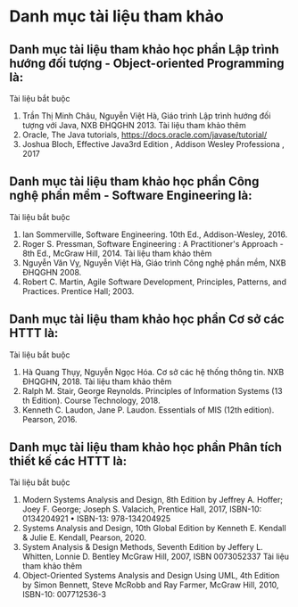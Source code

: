 # Danh mục tài liệu tham khảo
## Danh mục tài liệu tham khảo học phần Lập trình hướng đối tượng - Object-oriented Programming là:
Tài liệu bắt buộc
1. Trần Thị Minh Châu, Nguyễn Việt Hà, Giáo trình Lập trình hướng đối tượng với Java, NXB ĐHQGHN 2013.
Tài liệu tham khảo thêm
1. Oracle, The Java tutorials, https://docs.oracle.com/javase/tutorial/
2. Joshua Bloch, Effective Java3rd Edition , Addison Wesley Professiona , 2017
## Danh mục tài liệu tham khảo học phần Công nghệ phần mềm - Software Engineering là:
Tài liệu bắt buộc
1. Ian Sommerville, Software Engineering. 10th Ed., Addison-Wesley, 2016.
2. Roger S. Pressman, Software Engineering : A Practitioner's Approach - 8th Ed., McGraw Hill, 2014.
Tài liệu tham khảo thêm
1. Nguyễn Văn Vỵ, Nguyễn Việt Hà, Giáo trình Công nghệ phần mềm, NXB ĐHQGHN 2008.
2. Robert C. Martin, Agile Software Development, Principles, Patterns, and Practices. Prentice Hall; 2003.
## Danh mục tài liệu tham khảo học phần Cơ sở các HTTT là:
Tài liệu bắt buộc
1. Hà Quang Thụy, Nguyễn Ngọc Hóa. Cơ sở các hệ thống thông tin. NXB ĐHQGHN, 2018.
Tài liệu tham khảo thêm
1. Ralph M. Stair, George Reynolds. Principles of Information Systems (13 th Edition). Course Technology, 2018.
2. Kenneth C. Laudon, Jane P. Laudon. Essentials of MIS (12th edition). Pearson, 2016.
## Danh mục tài liệu tham khảo học phần Phân tích thiết kế các HTTT là:
Tài liệu bắt buộc
1. Modern Systems Analysis and Design, 8th Edition by Jeffrey A. Hoffer; Joey F. George; Joseph S. Valacich, Prentice Hall, 2017, ISBN-10: 0134204921 • ISBN-13: 978-134204925
2. Systems Analysis and Design, 10th Global Edition by Kenneth E. Kendall & Julie E. Kendall, Pearson, 2020.
3. System Analysis & Design Methods, Seventh Edition by Jeffery L. Whitten, Lonnie D. Bentley McGraw Hill, 2007, ISBN 0073052337
Tài liệu tham khảo thêm
1. Object-Oriented Systems Analysis and Design Using UML, 4th Edition by Simon Bennett, Steve McRobb and Ray Farmer, McGraw Hill, 2010, ISBN-10: 007712536-3
